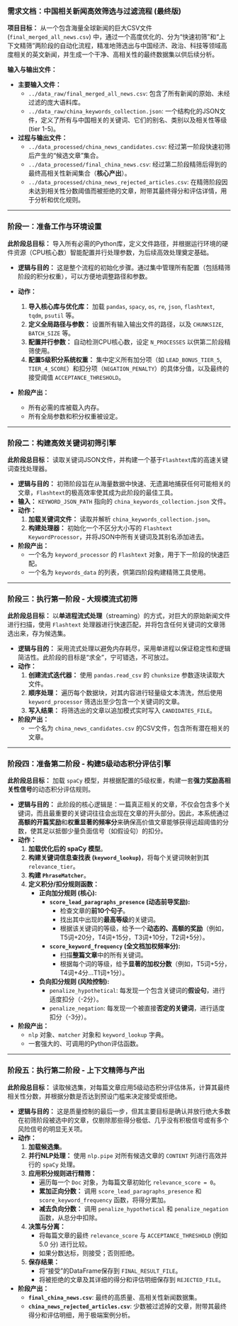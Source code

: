 ### **需求文档：中国相关新闻高效筛选与过滤流程 (最终版)**

**项目目标：** 从一个包含海量全球新闻的巨大CSV文件 (`final_merged_all_news.csv`) 中，通过一个高度优化的、分为“快速初筛”和“上下文精筛”两阶段的自动化流程，精准地筛选出与中国经济、政治、科技等领域高度相关的英文新闻，并生成一个干净、高相关性的最终数据集以供后续分析。

**输入与输出文件：**
*   **主要输入文件：**
    *   `../data_raw/final_merged_all_news.csv`: 包含了所有新闻的原始、未经过滤的庞大语料库。
    *   `../data_raw/china_keywords_collection.json`: 一个结构化的JSON文件，定义了所有与中国相关的关键词、它们的别名、类别以及相关性等级 (tier 1-5)。
*   **过程与输出文件：**
    *   `../data_processed/china_news_candidates.csv`: 经过第一阶段快速初筛后产生的“候选文章”集合。
    *   `../data_processed/final_china_news.csv`: 经过第二阶段精筛后得到的最终高相关性新闻集合（**核心产出**）。
    *   `../data_processed/china_news_rejected_articles.csv`: 在精筛阶段因未达到相关性分数阈值而被拒绝的文章，附带其最终得分和评估详情，用于分析和优化规则。

---

### **阶段一：准备工作与环境设置**

**此阶段总目标：** 导入所有必需的Python库，定义文件路径，并根据运行环境的硬件资源（CPU核心数）智能配置并行处理参数，为后续高效处理奠定基础。

*   **逻辑与目的：**
    这是整个流程的初始化步骤。通过集中管理所有配置（包括精筛阶段的积分权重），可以方便地调整路径和参数。
*   **动作：**
    1.  **导入核心库与优化库：** 加载 `pandas`, `spacy`, `os`, `re`, `json`, `flashtext`, `tqdm`, `psutil` 等。
    2.  **定义全局路径与参数：** 设置所有输入输出文件的路径，以及 `CHUNKSIZE`, `BATCH_SIZE` 等。
    3.  **配置并行参数：** 自动检测CPU核心数，设定 `N_PROCESSES` 以供第二阶段精筛使用。
    4.  **配置5级积分系统权重：** 集中定义所有加分项（如 `LEAD_BONUS_TIER_5`, `TIER_4_SCORE`）和扣分项（`NEGATION_PENALTY`）的具体分值，以及最终的接受阈值 `ACCEPTANCE_THRESHOLD`。

*   **阶段产出：**
    *   所有必需的库被载入内存。
    *   所有全局参数和积分权重被设定。

---

### **阶段二：构建高效关键词初筛引擎**

**此阶段总目标：** 读取关键词JSON文件，并构建一个基于`Flashtext`库的高速关键词查找处理器。

*   **逻辑与目的：**
    初筛阶段旨在从海量数据中快速、无遗漏地捕获任何可能相关的文章，`Flashtext`的极高效率使其成为此阶段的最佳工具。
*   **输入：** `KEYWORD_JSON_PATH` 指向的 `china_keywords_collection.json` 文件。
*   **动作：**
    1.  **加载关键词文件：** 读取并解析 `china_keywords_collection.json`。
    2.  **构建处理器：** 初始化一个不区分大小写的 `Flashtext` `KeywordProcessor`，并将JSON中所有关键词及其别名添加进去。
*   **阶段产出：**
    *   一个名为 `keyword_processor` 的 `Flashtext` 对象，用于下一阶段的快速匹配。
    *   一个名为 `keywords_data` 的列表，供第四阶段构建精筛工具使用。

---

### **阶段三：执行第一阶段 - 大规模流式初筛**

**此阶段总目标：** 以**单进程流式处理**（streaming）的方式，对巨大的原始新闻文件进行扫描，使用 `Flashtext` 处理器进行快速匹配，并将包含任何关键词的文章筛选出来，存为候选集。

*   **逻辑与目的：**
    采用流式处理以避免内存耗尽，采用单进程以保证稳定性和逻辑简洁性。此阶段的目标是“求全”，宁可错选，不可放过。
*   **动作：**
    1.  **创建流式迭代器：** 使用 `pandas.read_csv` 的 `chunksize` 参数逐块读取大文件。
    2.  **顺序处理：** 遍历每个数据块，对其内容进行轻量级文本清洗，然后使用 `keyword_processor` 筛选出至少包含一个关键词的文章。
    3.  **写入结果：** 将筛选出的文章以追加模式实时写入 `CANDIDATES_FILE`。
*   **阶段产出：**
    *   一个名为 `china_news_candidates.csv` 的CSV文件，包含所有潜在相关的文章。

---

### **阶段四：准备第二阶段 - 构建5级动态积分评估引擎**

**此阶段总目标：** 加载 `spaCy` 模型，并根据配置的5级权重，构建一套**强力奖励高相关性信号**的动态积分评估规则。

*   **逻辑与目的：**
    此阶段的核心逻辑是：一篇真正相关的文章，不仅会包含多个关键词，而且最重要的关键词往往会出现在文章的开头部分。因此，本系统通过**高额的开篇奖励**和**权重显著的频率分**来确保高价值文章能够获得远超阈值的分数，使其足以抵御少量负面信号（如假设句）的扣分。
*   **动作：**
    1.  **加载优化后的 spaCy 模型**。
    2.  **构建关键词信息查找表 (`keyword_lookup`)**，将每个关键词映射到其 `relevance_tier`。
    3.  **构建 `PhraseMatcher`**。
    4.  **定义积分/扣分规则函数：**
        *   **正向加分规则 (核心):**
            *   **`score_lead_paragraphs_presence` (动态前导奖励):**
                *   检查文章的**前10个句子**。
                *   找出其中出现的**最高等级**的关键词。
                *   根据该关键词的等级，给予一个**动态的、高额的奖励**（例如，T5词+20分，T4词+15分，T3词+10分，T2词+5分）。
            *   **`score_keyword_frequency` (全文档加权频率分):**
                *   扫描**整篇文章**中的所有关键词。
                *   根据每个词的等级，给予**显著的加权分数**（例如，T5词+5分，T4词+4分...T1词+1分）。
        *   **负向扣分规则 (风险控制):**
            *   `penalize_hypothetical`: 每发现一个包含关键词的**假设句**，进行适度扣分（-2分）。
            *   `penalize_negation`: 每发现一个被直接**否定的关键词**，进行适度扣分（-3分）。
*   **阶段产出：**
    *   `nlp` 对象、`matcher` 对象和 `keyword_lookup` 字典。
    *   一套强大的、可调用的Python评估函数。

---

### **阶段五：执行第二阶段 - 上下文精筛与产出**

**此阶段总目标：** 读取候选集，对每篇文章应用5级动态积分评估体系，计算其最终相关性分数，并根据分数是否达到预设门槛来决定接受或拒绝。

*   **逻辑与目的：**
    这是质量控制的最后一步，但其主要目标是确认并放行绝大多数在初筛阶段被选中的文章，仅剔除那些得分极低、几乎没有积极信号或有多个风险信号的明显无关项。
*   **动作：**
    1.  **加载候选集**。
    2.  **并行NLP处理：** 使用 `nlp.pipe` 对所有候选文章的 `CONTENT` 列进行高效并行的 `spaCy` 处理。
    3.  **应用积分规则进行精筛：**
        *   遍历每一个 `Doc` 对象，为每篇文章初始化 `relevance_score = 0`。
        *   **累加正向分数：** 调用 `score_lead_paragraphs_presence` 和 `score_keyword_frequency` 函数，将得分累加。
        *   **减去负向分数：** 调用 `penalize_hypothetical` 和 `penalize_negation` 函数，从总分中扣除。
    4.  **决策与分离：**
        *   将每篇文章的最终 `relevance_score` 与 `ACCEPTANCE_THRESHOLD` (例如 5.0 分) 进行比较。
        *   如果分数达标，则接受；否则拒绝。
    5.  **保存结果：**
        *   将“接受”的DataFrame保存到 `FINAL_RESULT_FILE`。
        *   将被拒绝的文章及其详细的得分和评估明细保存到 `REJECTED_FILE`。
*   **阶段产出：**
    *   **`final_china_news.csv`**: 最终的高质量、高相关性新闻数据集。
    *   **`china_news_rejected_articles.csv`**: 少数被过滤掉的文章，附带其最终得分和评估明细，用于极端案例分析。